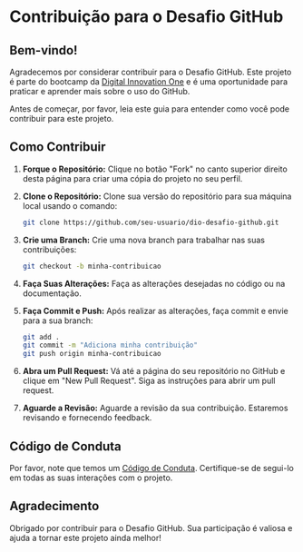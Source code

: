 # Contribuição para o Desafio GitHub

## Bem-vindo!

Agradecemos por considerar contribuir para o Desafio GitHub. 
Este projeto é parte do bootcamp da [Digital Innovation One](https://digitalinnovation.one/) e é uma oportunidade para praticar e aprender mais sobre o uso do GitHub.

Antes de começar, por favor, leia este guia para entender como você pode contribuir para este projeto.

## Como Contribuir

1. **Forque o Repositório:** Clique no botão "Fork" no canto superior direito desta página para criar uma cópia do projeto no seu perfil.

2. **Clone o Repositório:** Clone sua versão do repositório para sua máquina local usando o comando:

    ```bash
    git clone https://github.com/seu-usuario/dio-desafio-github.git
    ```

3. **Crie uma Branch:** Crie uma nova branch para trabalhar nas suas contribuições:

    ```bash
    git checkout -b minha-contribuicao
    ```

4. **Faça Suas Alterações:** Faça as alterações desejadas no código ou na documentação.

5. **Faça Commit e Push:** Após realizar as alterações, faça commit e envie para a sua branch:

    ```bash
    git add .
    git commit -m "Adiciona minha contribuição"
    git push origin minha-contribuicao
    ```

6. **Abra um Pull Request:** Vá até a página do seu repositório no GitHub e clique em "New Pull Request".
   Siga as instruções para abrir um pull request.

8. **Aguarde a Revisão:** Aguarde a revisão da sua contribuição.
   Estaremos revisando e fornecendo feedback.

## Código de Conduta

Por favor, note que temos um [Código de Conduta](CODE_OF_CONDUCT.md). 
Certifique-se de segui-lo em todas as suas interações com o projeto.

## Agradecimento

Obrigado por contribuir para o Desafio GitHub. Sua participação é valiosa e ajuda a tornar este projeto ainda melhor!
